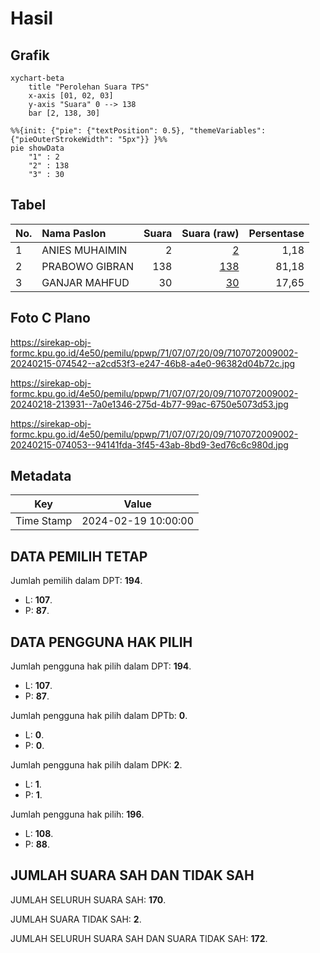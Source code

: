 # Hasil

## Grafik

```mermaid
xychart-beta
    title "Perolehan Suara TPS"
    x-axis [01, 02, 03]
    y-axis "Suara" 0 --> 138
    bar [2, 138, 30]
```

```mermaid
%%{init: {"pie": {"textPosition": 0.5}, "themeVariables": {"pieOuterStrokeWidth": "5px"}} }%%
pie showData
    "1" : 2
    "2" : 138
    "3" : 30
```

## Tabel

| No. | Nama Paslon    | Suara | Suara (raw) | Persentase |
|:--- |:-------------- | -----:| -----------:| ----------:|
| 1   | ANIES MUHAIMIN | 2     | [2][p-1]    | 1,18       |
| 2   | PRABOWO GIBRAN | 138   | [138][p-2]  | 81,18      |
| 3   | GANJAR MAHFUD  | 30    | [30][p-3]   | 17,65      |


[p-1]: https://github.com/gigit-pemilu/pemilu-2024-71-sulawesi-utara/blob/main/pilpres/hitung-suara/sub/71-sulawesi-utara/sub/07-minahasa-tenggara/sub/07-touluaan-selatan/sub/2009-ranoako/sub/002-tps/sub/paslon-1.txt
[p-2]: https://github.com/gigit-pemilu/pemilu-2024-71-sulawesi-utara/blob/main/pilpres/hitung-suara/sub/71-sulawesi-utara/sub/07-minahasa-tenggara/sub/07-touluaan-selatan/sub/2009-ranoako/sub/002-tps/sub/paslon-2.txt
[p-3]: https://github.com/gigit-pemilu/pemilu-2024-71-sulawesi-utara/blob/main/pilpres/hitung-suara/sub/71-sulawesi-utara/sub/07-minahasa-tenggara/sub/07-touluaan-selatan/sub/2009-ranoako/sub/002-tps/sub/paslon-3.txt

## Foto C Plano

https://sirekap-obj-formc.kpu.go.id/4e50/pemilu/ppwp/71/07/07/20/09/7107072009002-20240215-074542--a2cd53f3-e247-46b8-a4e0-96382d04b72c.jpg

https://sirekap-obj-formc.kpu.go.id/4e50/pemilu/ppwp/71/07/07/20/09/7107072009002-20240218-213931--7a0e1346-275d-4b77-99ac-6750e5073d53.jpg

https://sirekap-obj-formc.kpu.go.id/4e50/pemilu/ppwp/71/07/07/20/09/7107072009002-20240215-074053--94141fda-3f45-43ab-8bd9-3ed76c6c980d.jpg


## Metadata

| Key        | Value               |
| ---------- | ------------------- |
| Time Stamp | 2024-02-19 10:00:00 |


## DATA PEMILIH TETAP

Jumlah pemilih dalam DPT: **194**.
 * L: **107**.
 * P: **87**.

## DATA PENGGUNA HAK PILIH

Jumlah pengguna hak pilih dalam DPT: **194**.
 * L: **107**.
 * P: **87**.

Jumlah pengguna hak pilih dalam DPTb: **0**.
 * L: **0**.
 * P: **0**.

Jumlah pengguna hak pilih dalam DPK: **2**.
 * L: **1**.
 * P: **1**.

Jumlah pengguna hak pilih: **196**.
 * L: **108**.
 * P: **88**.

## JUMLAH SUARA SAH DAN TIDAK SAH

JUMLAH SELURUH SUARA SAH: **170**.

JUMLAH SUARA TIDAK SAH: **2**.

JUMLAH SELURUH SUARA SAH DAN SUARA TIDAK SAH: **172**.


